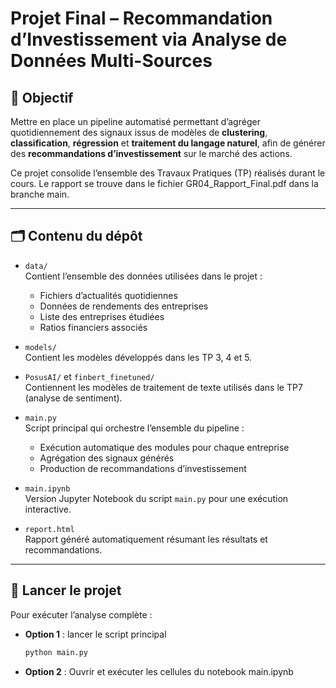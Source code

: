 # Projet Final – Recommandation d’Investissement via Analyse de Données Multi-Sources

## 🎯 Objectif  
Mettre en place un pipeline automatisé permettant d’agréger quotidiennement des signaux issus de modèles de **clustering**, **classification**, **régression** et **traitement du langage naturel**, afin de générer des **recommandations d’investissement** sur le marché des actions.

Ce projet consolide l’ensemble des Travaux Pratiques (TP) réalisés durant le cours. Le rapport se trouve dans le fichier GR04_Rapport_Final.pdf dans la branche main.

---

## 🗂 Contenu du dépôt

- `data/`  
  Contient l’ensemble des données utilisées dans le projet :
  - Fichiers d’actualités quotidiennes  
  - Données de rendements des entreprises  
  - Liste des entreprises étudiées  
  - Ratios financiers associés

- `models/`  
  Contient les modèles développés dans les TP 3, 4 et 5.

- `PosusAI/` et `finbert_finetuned/`  
  Contiennent les modèles de traitement de texte utilisés dans le TP7 (analyse de sentiment).

- `main.py`  
  Script principal qui orchestre l’ensemble du pipeline :
  - Exécution automatique des modules pour chaque entreprise
  - Agrégation des signaux générés
  - Production de recommandations d’investissement

- `main.ipynb`  
  Version Jupyter Notebook du script `main.py` pour une exécution interactive.

- `report.html`  
  Rapport généré automatiquement résumant les résultats et recommandations.

---

## 🚀 Lancer le projet

Pour exécuter l’analyse complète :

- **Option 1** : lancer le script principal
  ```bash
  python main.py
- **Option 2** : Ouvrir et exécuter les cellules du notebook main.ipynb

